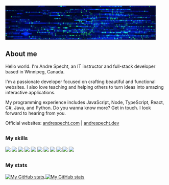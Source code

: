 ![Why Git](images.jfif "Why Git")

## About me

Hello world. I'm Andre Specht, an IT instructor and full-stack developer based
in Winnipeg, Canada.

I'm a passionate developer focused on crafting beautiful and functional 
websites. I also love teaching and helping others to turn ideas into amazing 
interactive applications.

My programming experience includes JavaScript, Node, TypeScript, React,
C#, Java, and Python. Do you wanna know more? Get in touch. I look forward to
hearing from you.

Official websites: <a href="https://andrespecht.com/" target="_blank">andrespecht.com</a> | <a href="https://andrespecht.dev/" target="_blank">andrespecht.dev</a>

##

### My skills

![](https://img.shields.io/badge/code-javascript-informational?style=for-the-badge&logo=javascript&logoColor=white&color=51be8d)
![](https://img.shields.io/badge/code-node-informational?style=for-the-badge&logo=javascript&logoColor=white&color=51be8d)
![](https://img.shields.io/badge/code-typescript-informational?style=for-the-badge&logo=typescript&logoColor=white&color=51be8d)
![](https://img.shields.io/badge/code-react-informational?style=for-the-badge&logo=react&logoColor=white&color=51be8d)
![](https://img.shields.io/badge/code-c%23-informational?style=for-the-badge&logo=csharp&logoColor=white&color=51be8d)
![](https://img.shields.io/badge/code-java-informational?style=for-the-badge&logo=java&logoColor=white&color=51be8d)
![](https://img.shields.io/badge/code-python-informational?style=for-the-badge&logo=python&logoColor=white&color=51be8d)
![](https://img.shields.io/badge/web-html-informational?style=for-the-badge&logo=html5&logoColor=white&color=51be8d)
![](https://img.shields.io/badge/web-css-informational?style=for-the-badge&logo=css3&logoColor=white&color=51be8d)
![](https://img.shields.io/badge/db-mysql-informational?style=for-the-badge&logo=mysql&logoColor=white&color=51be8d)
![](https://img.shields.io/badge/db-firebase-informational?style=for-the-badge&logo=firebase&logoColor=white&color=51be8d)

##

### My stats

<a href="https://github.com/mrspecht">
  <img height="205px" align="center" src="https://github-readme-stats.vercel.app/api?username=mrspecht&theme=vue&show_icons=true" alt="My GitHub stats" />
</a>
<a href="https://github.com/mrspecht">
  <img align="center" src="https://github-readme-stats.vercel.app/api/top-langs/?username=andrespecht&theme=vue&hide=Ruby&show_icons=true&langs_count=3" alt="My 
  GitHub stats"/>
</a>
